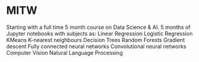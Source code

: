 # MITW
Starting with a full time 5 month course on Data Science & AI. 
5 months of Jupyter notebooks with subjects as:
  Linear Regression
  Logistic Regression
  KMeans
  K-nearest neighbours
  Decision Trees
  Random Forests
  Gradient descent
  Fully connected neural networks
  Convolutional neural networks
  Computer Vision
  Natural Language Processing
